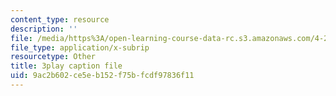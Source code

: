 ```yaml
---
content_type: resource
description: ''
file: /media/https%3A/open-learning-course-data-rc.s3.amazonaws.com/4-241j-theory-of-city-form-spring-2013/9ac2b602ce5eb152f75bfcdf97836f11_1KRy9nUmzfM.srt
file_type: application/x-subrip
resourcetype: Other
title: 3play caption file
uid: 9ac2b602-ce5e-b152-f75b-fcdf97836f11
---
```

